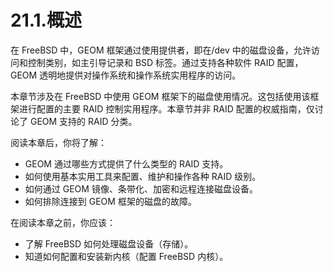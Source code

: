 # 21.1.概述

在 FreeBSD 中，GEOM 框架通过使用提供者，即在/dev 中的磁盘设备，允许访问和控制类别，如主引导记录和 BSD 标签。通过支持各种软件 RAID 配置，GEOM 透明地提供对操作系统和操作系统实用程序的访问。

本章节涉及在 FreeBSD 中使用 GEOM 框架下的磁盘使用情况。这包括使用该框架进行配置的主要 RAID 控制实用程序。本章节并非 RAID 配置的权威指南，仅讨论了 GEOM 支持的 RAID 分类。

阅读本章后，你将了解：

* GEOM 通过哪些方式提供了什么类型的 RAID 支持。
* 如何使用基本实用工具来配置、维护和操作各种 RAID 级别。
* 如何通过 GEOM 镜像、条带化、加密和远程连接磁盘设备。
* 如何排除连接到 GEOM 框架的磁盘的故障。

在阅读本章之前，你应该：

* 了解 FreeBSD 如何处理磁盘设备（存储）。
* 知道如何配置和安装新内核（配置 FreeBSD 内核）。
